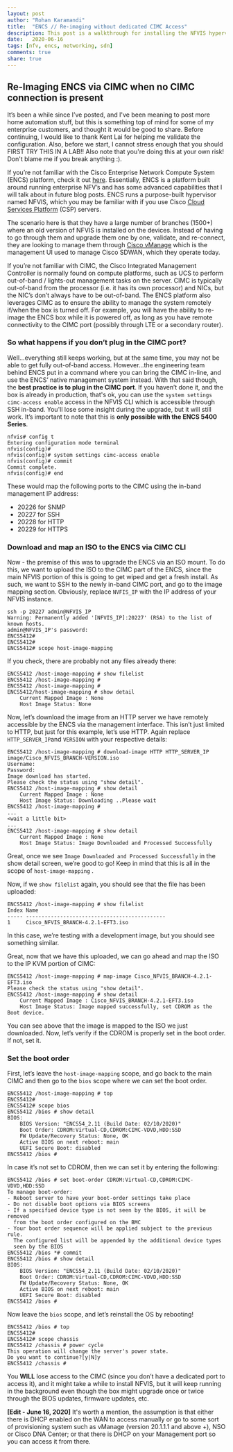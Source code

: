 ```yaml
---
layout: post
author: "Rohan Karamandi"
title:  "ENCS // Re-imaging without dedicated CIMC Access"
description: This post is a walkthrough for installing the NFVIS hypervisor on the ENCS 5400 via an ISO install without dedicated CIMC access.
date:   2020-06-16
tags: [nfv, encs, networking, sdn]
comments: true
share: true
---
```

## Re-Imaging ENCS via CIMC when no CIMC connection is present

It’s been a while since I’ve posted, and I've been meaning to post more home automation stuff, but this is something top of mind for some of my enterprise customers, and thought it would be good to share. Before continuing, I would like to thank Kent Lai for helping me validate the configuration. Also, before we start, I cannot stress enough that you should FIRST TRY THIS IN A LAB!! Also note that you're doing this at your own risk! Don't blame me if you break anything :).

If you’re not familiar with the Cisco Enterprise Network Compute System (ENCS) platform, check it out [here](https://cisco.com/go/encs). Essentially, ENCS is a platform built around running enterprise NFV’s and has some advanced capabilities that I will talk about in future blog posts. ENCS runs a purpose-built hypervisor named NFVIS, which you may be familiar with if you use Cisco [Cloud Services Platform](https://cisco.com/go/csp) (CSP) servers. 

The scenario here is that they have a large number of branches (1500+) where an old version of NFVIS is installed on the devices. Instead of having to go through them and upgrade them one by one, validate, and re-connect, they are looking to manage them through [Cisco vManage](https://cisco.com/go/sdwan) which is the management UI used to manage Cisco SDWAN, which they operate today. 

If you’re not familiar with CIMC, the Cisco Integrated Management Controller is normally found on compute platforms, such as UCS to perform out-of-band / lights-out management tasks on the server. CIMC is typically out-of-band from the processor (i.e. it has its own processor) and NICs, but the NIC’s don’t always have to be out-of-band. The ENCS platform also leverages CIMC as to ensure the ability to manage the system remotely if/when the box is turned off. For example, you will have the ability to re-image the ENCS box while it is powered off, as long as you have remote connectivity to the CIMC port (possibly through LTE or a secondary router).

### So what happens if you don’t plug in the CIMC port?
Well…everything still keeps working, but at the same time, you may not be able to get fully out-of-band access. However…the engineering team behind ENCS put in a command where you can bring the CIMC in-line, and use the ENCS’ native management system instead. With that said though, the **best practice is to plug in the CIMC port**. If you haven’t done it, and the box is already in production, that's ok, you can use the `system settings cimc-access enable` access in the NFVIS CLI which is accessible through SSH in-band. You'll lose some insight during the upgrade, but it will still work. It’s important to note that this is **only possible with the ENCS 5400 Series**.

```
nfvis# config t
Entering configuration mode terminal
nfvis(config)#
nfvis(config)# system settings cimc-access enable
nfvis(config)# commit
Commit complete.
nfvis(config)# end
```

These would map the following ports to the CIMC using the in-band management IP address:
* 20226 for SNMP
* 20227 for SSH
* 20228 for HTTP
* 20229 for HTTPS

### Download and map an ISO to the ENCS via CIMC CLI

Now - the premise of this was to upgrade the ENCS via an ISO mount. To do this, we want to upload the ISO to the CIMC part of the ENCS, since the main NFVIS portion of this is going to get wiped and get a fresh install. As such, we want to SSH to the newly in-band CIMC port, and go to the image mapping section. Obviously, replace `NVFIS_IP` with the IP address of your NFVIS instance.

```
ssh -p 20227 admin@NFVIS_IP
Warning: Permanently added '[NFVIS_IP]:20227' (RSA) to the list of known hosts.
admin@NFVIS_IP's password:
ENCS5412#
ENCS5412#
ENCS5412# scope host-image-mapping
```

If you check, there are probably not any files already there:

```
ENCS5412 /host-image-mapping # show filelist
ENCS5412 /host-image-mapping #
ENCS5412 /host-image-mapping #
ENCS5412/host-image-mapping # show detail
    Current Mapped Image : None
    Host Image Status: None
```

Now, let’s download the image from an HTTP server we have remotely accessible by the ENCS via the management interface. This isn’t just limited to HTTP, but just for this example, let’s use HTTP. Again replace `HTTP_SERVER_IP`and `VERSION` with your respective details:

```
ENCS5412 /host-image-mapping # download-image HTTP HTTP_SERVER_IP image/Cisco_NFVIS_BRANCH-VERSION.iso
Username:
Password: 
Image download has started.
Please check the status using "show detail".
ENCS5412 /host-image-mapping # show detail
    Current Mapped Image : None
    Host Image Status: Downloading ..Please wait
ENCS5412 /host-image-mapping #
...
<wait a little bit>
...
ENCS5412 /host-image-mapping # show detail
    Current Mapped Image : None
    Host Image Status: Image Downloaded and Processed Successfully
```

Great, once we see `Image Downloaded and Processed Successfully` in the show detail screen, we’re good to go! Keep in mind that this is all in the scope of `host-image-mapping` .

Now, if we `show filelist` again, you should see that the file has been uploaded:

```
ENCS5412 /host-image-mapping # show filelist
Index Name
----- ---------------------------------------------
1     Cisco_NFVIS_BRANCH-4.2.1-EFT3.iso
```

In this case, we’re testing with a development image, but you should see something similar.

Great, now that we have this uploaded, we can go ahead and map the ISO to the IP KVM portion of CIMC:

```
ENCS5412 /host-image-mapping # map-image Cisco_NFVIS_BRANCH-4.2.1-EFT3.iso
Please check the status using "show detail".
ENCS5412 /host-image-mapping # show detail
    Current Mapped Image : Cisco_NFVIS_BRANCH-4.2.1-EFT3.iso
    Host Image Status: Image mapped successfully, set CDROM as the Boot device.
```

You can see above that the image is mapped to the ISO we just downloaded. Now, let’s verify if the CDROM is properly set in the boot order. If not, set it.

### Set the boot order
First, let’s leave the `host-image-mapping` scope, and go back to the main CIMC and then go to the `bios` scope where we can set the boot order.

```
ENCS5412 /host-image-mapping # top
ENCS5412#
ENCS5412# scope bios
ENCS5412 /bios # show detail
BIOS:
    BIOS Version: "ENCS54_2.11 (Build Date: 02/10/2020)"
    Boot Order: CDROM:Virtual-CD,CDROM:CIMC-VDVD,HDD:SSD
    FW Update/Recovery Status: None, OK
    Active BIOS on next reboot: main
    UEFI Secure Boot: disabled
ENCS5412 /bios #
```

In case it’s not set to CDROM, then we can set it by entering the following:

```
ENCS5412 /bios # set boot-order CDROM:Virtual-CD,CDROM:CIMC-VDVD,HDD:SSD
To manage boot-order:
- Reboot server to have your boot-order settings take place
- Do not disable boot options via BIOS screens
- If a specified device type is not seen by the BIOS, it will be removed
  from the boot order configured on the BMC
- Your boot order sequence will be applied subject to the previous rule.
  The configured list will be appended by the additional device types
  seen by the BIOS
ENCS5412 /bios *# commit
ENCS5412 /bios # show detail
BIOS:
    BIOS Version: "ENCS54_2.11 (Build Date: 02/10/2020)"
    Boot Order: CDROM:Virtual-CD,CDROM:CIMC-VDVD,HDD:SSD
    FW Update/Recovery Status: None, OK
    Active BIOS on next reboot: main
    UEFI Secure Boot: disabled
ENCS5412 /bios #
```

Now leave the `bios` scope, and let’s reinstall the OS by rebooting!

```
ENCS5412 /bios # top
ENCS5412#
ENCS5412# scope chassis
ENCS5412 /chassis # power cycle
This operation will change the server's power state.
Do you want to continue?[y|N]y
ENCS5412 /chassis #
```

You **WILL** lose access to the CIMC (since you don’t have a dedicated port to access it), and it might take a while to install NFVIS, but it will keep running in the background even though the box might upgrade once or twice through the BIOS updates, firmware updates, etc.

**[Edit - June 16, 2020]** 
It's worth a mention, the assumption is that either there is DHCP enabled on the WAN to access manually or go to some sort of provisioning system such as vManage (version 20.1.1.1 and above +), NSO or Cisco DNA Center; or that there is DHCP on your Management port so you can access it from there.